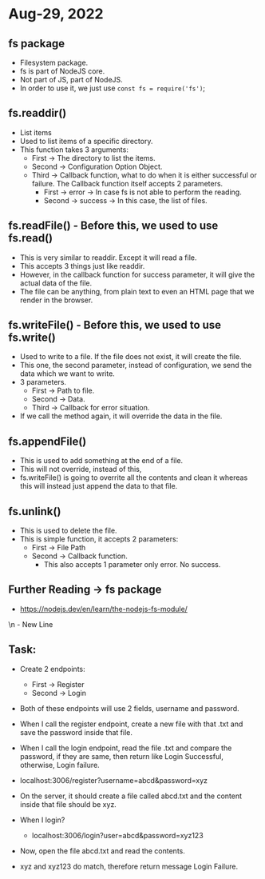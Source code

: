 # Aug-29, 2022

## fs package
- Filesystem package.
- fs is part of NodeJS core.
- Not part of JS, part of NodeJS.
- In order to use it, we just use `const fs = require('fs')`;

## fs.readdir()
- List items
- Used to list items of a specific directory.
- This function takes 3 arguments:
  - First -> The directory to list the items.
  - Second -> Configuration Option Object.
  - Third -> Callback function, what to do when it is either successful or failure. The Callback function itself accepts 2 parameters.
    - First -> error -> In case fs is not able to perform the reading.
    - Second -> success -> In this case, the list of files.

## fs.readFile() - Before this, we used to use fs.read()
- This is very similar to readdir. Except it will read a file.
- This accepts 3 things just like readdir.
- However, in the callback function for success parameter, it will give the actual data of the file.
- The file can be anything, from plain text to even an HTML page that we render in the browser.

## fs.writeFile() - Before this, we used to use fs.write()
- Used to write to a file. If the file does not exist, it will create the file.
- This one, the second parameter, instead of configuration, we send the data which we want to write.
- 3 parameters.
  - First -> Path to file.
  - Second -> Data.
  - Third -> Callback for error situation.
- If we call the method again, it will override the data in the file.

## fs.appendFile()
- This is used to add something at the end of a file.
- This will not override, instead of this,
- fs.writeFile() is going to overrite all the contents and clean it whereas this will instead just append the data to that file.

## fs.unlink()
- This is used to delete the file.
- This is simple function, it accepts 2 parameters:
  - First -> File Path
  - Second -> Callback function.
    - This also accepts 1 parameter only error. No success.


## Further Reading -> fs package
- https://nodejs.dev/en/learn/the-nodejs-fs-module/

\n - New Line

## Task:
- Create 2 endpoints:
  - First -> Register
  - Second -> Login
- Both of these endpoints will use 2 fields, username and password.
- When I call the register endpoint, create a new file with that <usename>.txt and save the password inside that file.
- When I call the login endpoint, read the file <uesrname>.txt and compare the password, if they are same, then return like Login Successful, otherwise, Login failure.

- localhost:3006/register?username=abcd&password=xyz
- On the server, it should create a file called abcd.txt and the content inside that file should be xyz.
- When I login?
  - localhost:3006/login?user=abcd&password=xyz123
- Now, open the file abcd.txt and read the contents.
- xyz and xyz123 do match, therefore return message Login Failure.
